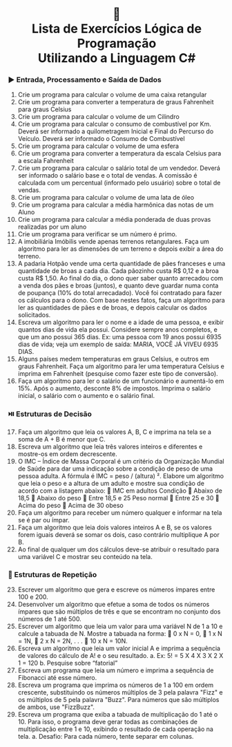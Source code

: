<h1 align="center">
📃<br>
Lista de Exercícios Lógica de Programação<br>
Utilizando a Linguagem C#
</a>
</h1>

### ▶️ Entrada, Processamento e Saída de Dados
1. Crie um programa para calcular o volume de uma caixa retangular
2. Crie um programa para converter a temperatura de graus Fahrenheit para graus Celsius
3. Crie um programa para calcular o volume de um Cilindro
4. Crie um programa para calcular o consumo de combustível por Km. Deverá ser informado a quilometragem
Inicial e Final do Percurso do Veículo. Deverá ser informado o Consumo de Combustível
5. Crie um programa para calcular o volume de uma esfera
6. Crie um programa para converter a temperatura da escala Celsius para a escala Fahrenheit
7. Crie um programa para calcular o salário total de um vendedor. Deverá ser informado o salário base e o total de
vendas. A comissão é calculada com um percentual (informado pelo usuário) sobre o total de vendas.
8. Crie um programa para calcular o volume de uma lata de óleo
9. Crie um programa para calcular a média harmônica das notas de um Aluno
10. Crie um programa para calcular a média ponderada de duas provas realizadas por um aluno
11. Crie um programa para verificar se um número é primo.
12. A imobiliária Imóbilis vende apenas terrenos retangulares. Faça um algoritmo para ler as dimensões de um
terreno e depois exibir a área do terreno.
13. A padaria Hotpão vende uma certa quantidade de pães franceses e uma quantidade de broas a cada dia. Cada
pãozinho custa R$ 0,12 e a broa custa R$ 1,50. Ao final do dia, o dono quer saber quanto arrecadou com a
venda dos pães e broas (juntos), e quanto deve guardar numa conta de poupança (10% do total arrecadado).
Você foi contratado para fazer os cálculos para o dono. Com base nestes fatos, faça um algoritmo para ler as
quantidades de pães e de broas, e depois calcular os dados solicitados.
14. Escreva um algoritmo para ler o nome e a idade de uma pessoa, e exibir quantos dias de vida ela possui.
Considere sempre anos completos, e que um ano possui 365 dias. Ex: uma pessoa com 19 anos possui 6935 dias
de vida; veja um exemplo de saída: MARIA, VOCÊ JÁ VIVEU 6935 DIAS.
15. Alguns países medem temperaturas em graus Celsius, e outros em graus Fahrenheit. Faça um algoritmo para ler
uma temperatura Celsius e imprima em Fahrenheit (pesquise como fazer este tipo de conversão).
16. Faça um algoritmo para ler o salário de um funcionário e aumentá-lo em 15%. Após o aumento, desconte 8% de
impostos. Imprima o salário inicial, o salário com o aumento e o salário final.

### ⏯️ Estruturas de Decisão

17. Faça um algoritmo que leia os valores A, B, C e imprima na tela se a soma de A + B é menor que C.
18. Escreva um algoritmo que leia três valores inteiros e diferentes e mostre-os em ordem decrescente.
19. O IMC – Índice de Massa Corporal é um critério da Organização Mundial de Saúde para dar uma indicação sobre
a condição de peso de uma pessoa adulta. A fórmula é IMC = peso / (altura) ². Elabore um algoritmo que leia o
peso e a altura de um adulto e mostre sua condição de acordo com a listagem abaixo:
 IMC em adultos Condição
 Abaixo de 18,5
 Abaixo do peso
 Entre 18,5 e 25 Peso normal
 Entre 25 e 30
 Acima do peso
 Acima de 30 obeso
20. Faça um algoritmo para receber um número qualquer e informar na tela se é par ou ímpar.
21. Faça um algoritmo que leia dois valores inteiros A e B, se os valores forem iguais deverá se somar os dois, caso
contrário multiplique A por B.
22. Ao final de qualquer um dos cálculos deve-se atribuir o resultado para uma variável C e mostrar seu conteúdo
na tela.

### 🔁 Estruturas de Repetição
23. Escrever um algoritmo que gera e escreve os números ímpares entre 100 e 200.
24. Desenvolver um algoritmo que efetue a soma de todos os números ímpares que são múltiplos de três e que se
encontram no conjunto dos números de 1 até 500.
25. Escrever um algoritmo que leia um valor para uma variável N de 1 a 10 e calcule a tabuada de N. Mostre a
tabuada na forma:
 0 x N = 0,
 1 x N = 1N,
 2 x N = 2N,
.
.
.
 10 x N = 10N.
26. Escreva um algoritmo que leia um valor inicial A e imprima a sequência de valores do cálculo de A! e o seu
resultado.
a. Ex: 5! = 5 X 4 X 3 X 2 X 1 = 120
b. Pesquise sobre “fatorial”
27. Escreva um programa que leia um número e imprima a sequência de Fibonacci até esse número.
28. Escreva um programa que imprima os números de 1 a 100 em ordem crescente, substituindo os números
múltiplos de 3 pela palavra &quot;Fizz&quot; e os múltiplos de 5 pela palavra &quot;Buzz&quot;. Para números que são múltiplos de
ambos, use &quot;FizzBuzz&quot;.
29. Escreva um programa que exiba a tabuada de multiplicação do 1 até o 10. Para isso, o programa deve gerar
todas as combinações de multiplicação entre 1 e 10, exibindo o resultado de cada operação na tela.
a. Desafio: Para cada número, tente separar em colunas.

